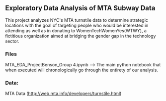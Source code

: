## Exploratory Data Analysis of MTA Subway Data

This project analyzes NYC's MTA turnstile data to determine strategic locations  with the goal of targeting people who would be interested in attending as well as in donating to WomenTechWomenYes(WTWY), a fictitious organization aimed at bridging the gender gap in the technology sector.

### Files
MTA_EDA_ProjectBenson_Group 4.ipynb --> The main python notebook that when executed will chronologically go through the entirety of our analysis.


### Data:
MTA Data (http://web.mta.info/developers/turnstile.html)


